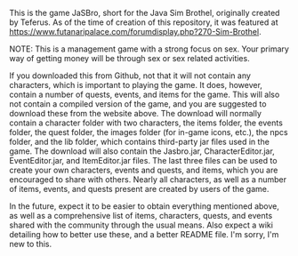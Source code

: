 This is the game JaSBro, short for the Java Sim Brothel, originally created by Teferus. As of the time of creation of this repository, it was featured at https://www.futanaripalace.com/forumdisplay.php?270-Sim-Brothel.

NOTE: This is a management game with a strong focus on sex. Your primary way of getting money will be through sex or sex related activities.

If you downloaded this from Github, not that it will not contain any characters, which is important to playing the game. It does, however, contain a number of quests, events, and items for the game. This will also not contain a compiled version of the game, and you are suggested to download these from the website above. The download will normally contain a character folder with two characters, the items folder, the events folder, the quest folder, the images folder (for in-game icons, etc.), the npcs folder, and the lib folder, which contains third-party jar files used in the game. The download will also contain the Jasbro.jar, CharacterEditor.jar, EventEditor.jar, and ItemEditor.jar files. The last three files can be used to create your own characters, events and quests, and items, which you are encouraged to share with others. Nearly all characters, as well as a number of items, events, and quests present are created by users of the game.

In the future, expect it to be easier to obtain everything mentioned above, as well as a comprehensive list of items, characters, quests, and events shared with the community through the usual means. Also expect a wiki detailing how to better use these, and a better README file. I'm sorry, I'm new to this.
